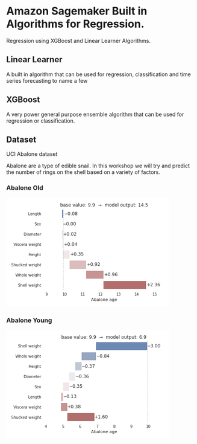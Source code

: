 # Amazon Sagemaker Built in Algorithms for Regression.
Regression using XGBoost and Linear Learner Algorithms.

## Linear Learner

A built in algorithm that can be used for regression, classification and time series forecasting to name a few


## XGBoost

A very power general purpose ensemble algorithm that can be used for regression or classification. 

## Dataset

UCI Abalone dataset

Abalone are a type of edible snail. In this workshop we will try and predict the number of rings on the shell based on a variety of factors. 

### Abalone Old
![Abalone Old](/images/shap_old_abalone.png?raw=true "Old Abalone Properties")


### Abalone Young
![Abalone Young](/images/shap_young_abalone.png?raw=true "Young Abalone Properties")
